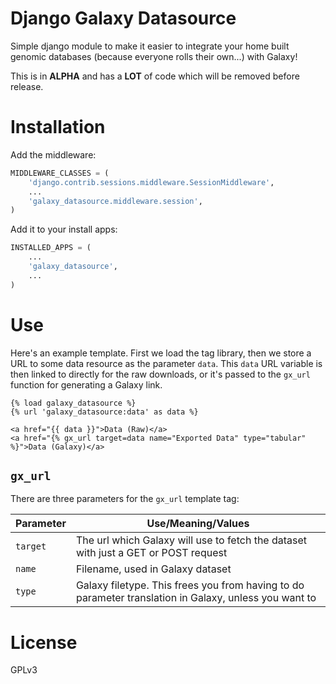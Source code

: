 # Django Galaxy Datasource

Simple django module to make it easier to integrate your home built genomic
databases (because everyone rolls their own...) with Galaxy!

This is in **ALPHA** and has a **LOT** of code which will be removed before release.

# Installation

Add the middleware:

```python
MIDDLEWARE_CLASSES = (
    'django.contrib.sessions.middleware.SessionMiddleware',
    ...
    'galaxy_datasource.middleware.session',
)
```

Add it to your install apps:

```python
INSTALLED_APPS = (
    ...
    'galaxy_datasource',
    ...
)
```

# Use

Here's an example template. First we load the tag library, then we store a URL
to some data resource as the parameter `data`. This `data` URL variable is then
linked to directly for the raw downloads, or it's passed to the `gx_url` function
for generating a Galaxy link. 

```
{% load galaxy_datasource %}
{% url 'galaxy_datasource:data' as data %}

<a href="{{ data }}">Data (Raw)</a>
<a href="{% gx_url target=data name="Exported Data" type="tabular" %}">Data (Galaxy)</a>
```

## `gx_url`

There are three parameters for the `gx_url` template tag:

| Parameter   | Use/Meaning/Values                                                                                    |
| ----------- | ----------------------------------------------------------------------------------                    |
| `target`    | The url which Galaxy will use to fetch the dataset with just a GET or POST request                    |
| `name`      | Filename, used in Galaxy dataset                                                                      |
| `type`      | Galaxy filetype. This frees you from having to do parameter translation in Galaxy, unless you want to |


# License

GPLv3
